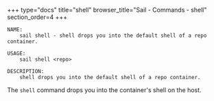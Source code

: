 +++
type="docs"
title="shell"
browser_title="Sail - Commands - shell"
section_order=4
+++

```
NAME:
	sail shell - shell drops you into the default shell of a repo container.

USAGE:
	sail shell <repo>

DESCRIPTION:
	shell drops you into the default shell of a repo container.
```

The `shell` command drops you into the container's shell on the host.
